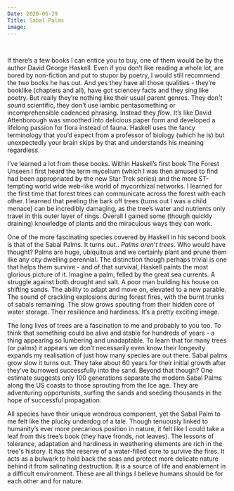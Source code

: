 ```yaml
---
Date: 2020-06-29
Title: Sabal Palms
image:
---
```

<br>

If there’s a few books I can entice you to buy, one of them would be by the author David George Haskell. Even if you don’t like reading a whole lot, are bored by non-fiction and put to stupor by poetry, I would still recommend the two books he has out. And yes they have all those qualities - they’re booklike (chapters and all), have got sciencey facts and they sing like poetry. But really they’re nothing like their usual parent genres. They don't *sound* scientific, they don't use iambic pentasomething or incomprehensible cadenced phrasing. Instead they *flow*. It’s like David Attenborough was smoothed into delicious paper form and developed a lifelong passion for flora instead of fauna. Haskell uses the fancy terminology that you’d expect from a professor of biology (which he is) but unexpectedly your brain skips by that and understands his meaning regardless.

I’ve learned a lot from these books. Within Haskell’s first book The Forest Unseen I first heard the term mycelium (which I was then amused to find had been appropriated by the new Star Trek series) and the more ST-tempting world wide web-like world of mycorrhizal networks. I learned for the first time that forest trees can communicate across the forest with each other. I learned that peeling the bark off trees (turns out I was a child menace) can be incredibly damaging, as the tree’s water and nutrients only travel in this outer layer of rings. Overall I gained some (though quickly draining) knowledge of plants and the miraculous ways they can work.

One of the more fascinating species covered by Haskell in his second book is that of the Sabal Palms. It turns out.. *Palms aren’t trees*. Who would have thought? Palms are huge, ubiquitous and we certainly plant and prune them like any city dwelling perennial. The distinction though perhaps trivial is one that helps them survive - and of that survival, Haskell paints the most glorious picture of it. Imagine a palm, felled by the great sea currents. A struggle against both drought and salt. A poor man building his house on shifting sands. The ability to adapt and move on, elevated to a new parable. The sound of crackling explosions during forest fires, with the burnt trunks of sabals remaining. The slow grows spouting from their hidden core of water storage. Their resilience and hardiness. It’s a pretty exciting image.

The long lives of trees are a fascination to me and probably to you too. To think that something could be alive and stable for hundreds of years - a thing appearing so lumbering and unadaptable. To learn that for many trees (or palms) it appears we don’t necessarily even know their longevity expands my realisation of just how many species are out there. Sabal palms grow slow it turns out. They take about 60 years for their initial growth after they’ve burrowed successfully into the sand. Beyond that though? One estimate suggests only 100 generations separate the modern Sabal Palms along the US coasts to those sprouting from the Ice age. They are adventuring opportunists, surfing the sands and seeding thousands in the hope of successful propagation.

All species have their unique wondrous component, yet the Sabal Palm to me felt like the plucky underdog of a tale. Though tenuously linked to humanity’s ever more precarious position in nature, it felt like I could take a leaf from this tree’s book (they have fronds, not leaves). The lessons of tolerance, adaptation and hardiness in weathering elements are rich in the tree's history. It has the reserve of a water-filled core to survive the fires. It acts as a bulwark to hold back the seas and protect more delicate nature behind it from salinating destruction. It is a source of life and enablement in a difficult environment. These are all things I believe humans should be for each other and for nature.
